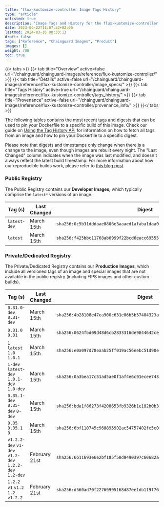 ```yaml
---
title: "flux-kustomize-controller Image Tags History"
type: "article"
unlisted: true
description: "Image Tags and History for the flux-kustomize-controller Chainguard Image"
date: 2023-06-22T11:07:52+02:00
lastmod: 2024-03-16 00:33:13
draft: false
tags: ["Reference", "Chainguard Images", "Product"]
images: []
weight: 700
toc: true
---
```


{{< tabs >}}
{{< tab title="Overview" active=false url="/chainguard/chainguard-images/reference/flux-kustomize-controller/" >}}
{{< tab title="Details" active=false url="/chainguard/chainguard-images/reference/flux-kustomize-controller/image_specs/" >}}
{{< tab title="Tags History" active=true url="/chainguard/chainguard-images/reference/flux-kustomize-controller/tags_history/" >}}
{{< tab title="Provenance" active=false url="/chainguard/chainguard-images/reference/flux-kustomize-controller/provenance_info/" >}}
{{</ tabs >}}

The following tables contains the most recent tags and digests that can be used to pin your Dockerfile to a specific build of this image. Check our guide on [Using the Tag History API](/chainguard/chainguard-images/using-the-tag-history-api/) for information on how to fetch all tags from an image and how to pin your Dockerfile to a specific digest.

Please note that digests and timestamps only change when there is a change to the image, even though images are rebuilt every night. The "Last Changed" column indicates when the image was last modified, and doesn't always reflect the latest build timestamp. For more information about how our reproducible builds work, please refer to [this blog post](https://www.chainguard.dev/unchained/reproducing-chainguards-reproducible-image-builds).

### Public Registry
The Public Registry contains our **Developer Images**, which typically comprise the `latest*` versions of an image.

| Tag (s)       | Last Changed | Digest                                                                    |
|---------------|--------------|---------------------------------------------------------------------------|
|  `latest-dev` | March 15th   | `sha256:0c5b31dddaae8806e3aaaed1afaba1daa097fde08e4a298d8bb362ab4a303478` |
|  `latest`     | March 15th   | `sha256:f425bbc11768ab6999f22bcd6eacc695551fc18b2f68d8c13c18b4b5f1fabbed` |


### Private/Dedicated Registry
The Private/Dedicated Registry contains our **Production Images**, which include all versioned tags of an image and special images that are not available in the public registry (including FIPS images and other custom builds).

| Tag (s)                                                 | Last Changed  | Digest                                                                    |
|---------------------------------------------------------|---------------|---------------------------------------------------------------------------|
|  `0.31.0-dev` `0.31-dev`                                | March 15th    | `sha256:4b28108e47ea900c631e06b5b57404323ac82b3f94f28082ade1da18bd7dd578` |
|  `0.31.0` `0.31`                                        | March 15th    | `sha256:0624fbd09d48d6cb2833316de9844642ce62babcc2e18d24319059d0ff5e9626` |
|  `1` `latest` `1.0` `1.0.1`                             | March 15th    | `sha256:e0a097d78eaab25ff019ac56eebc51d90ef0d99416b6f6aa510e90be990384f9` |
|  `1-dev` `latest-dev` `1.0.1-dev` `1.0-dev`             | March 15th    | `sha256:0a3bea17c51ad5ae0f1af4e6c91ecee74376ae1a4c5d6fda7229b11a0f577c43` |
|  `0.35.1-dev` `0.35-dev` `0-dev`                        | March 15th    | `sha256:bda1f86273f4208653fb9326b1e182b0b3c2d1059f1c3751794c0dbf15e7799b` |
|  `0.35` `0.35.1` `0`                                    | March 15th    | `sha256:6bf110745c968895902ac54757402fe5e0b0892a3d7e3642b84f121e4d213315` |
|  `v1.2.2-dev` `v1-dev` `v1.2-dev` `1.2.2-dev` `1.2-dev` | February 21st | `sha256:6611693e6e2bf185f50d8490397c60682aa2f46193b24b598f5f3efe0dbe1cd3` |
|  `1.2.2` `v1` `v1.2` `1.2` `v1.2.2`                     | February 21st | `sha256:d560ad70f22769995168d87ee1db1f9f760aebd40ca0edb194658c820ee9ace1` |


